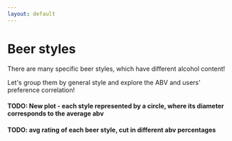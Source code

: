 ```yaml
---
layout: default
---
```


# Beer styles
There are many specific beer styles, which have different alcohol content!

Let's group them by general style and explore the ABV and users' preference correlation!

#### TODO: New plot - each style represented by a circle, where its diameter corresponds to the average abv
#### TODO: avg rating of each beer style, cut in different abv percentages

